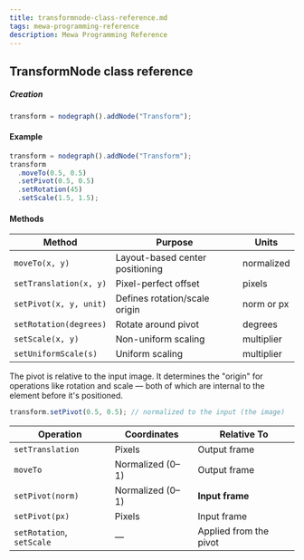 ```yaml
---
title: transformnode-class-reference.md
tags: mewa-programming-reference
description: Mewa Programming Reference
---
```



## TransformNode class reference

##### Creation
```javascript
transform = nodegraph().addNode("Transform");
```

#### Example

```javascript
transform = nodegraph().addNode("Transform");
transform
  .moveTo(0.5, 0.5)
  .setPivot(0.5, 0.5)
  .setRotation(45)
  .setScale(1.5, 1.5);
```

#### Methods


| Method                 | Purpose                         | Units      |
| ---------------------- | ------------------------------- | ---------- |
| `moveTo(x, y)`         | Layout-based center positioning | normalized |
| `setTranslation(x, y)` | Pixel-perfect offset            | pixels     |
| `setPivot(x, y, unit)` | Defines rotation/scale origin   | norm or px |
| `setRotation(degrees)` | Rotate around pivot             | degrees    |
| `setScale(x, y)`       | Non-uniform scaling             | multiplier |
| `setUniformScale(s)`   | Uniform scaling                 | multiplier |

The pivot is relative to the input image. It determines the "origin" for operations like rotation and scale — both of which are internal to the element before it's positioned.

```javascript
transform.setPivot(0.5, 0.5); // normalized to the input (the image)
```

| Operation                 | Coordinates      | Relative To            |
| ------------------------- | ---------------- | ---------------------- |
| `setTranslation`          | Pixels           | Output frame           |
| `moveTo`                  | Normalized (0–1) | Output frame           |
| `setPivot(norm)`          | Normalized (0–1) | **Input frame**        |
| `setPivot(px)`            | Pixels           | Input frame            |
| `setRotation`, `setScale` | —                | Applied from the pivot |


